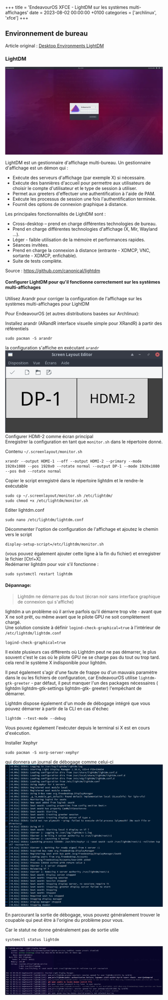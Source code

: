 +++
title = 'EndeavourOS XFCE - LightDM sur les systèmes multi-affichages'
date = 2023-08-02 00:00:00 +0100
categories = ['archlinux', 'xfce']
+++
## Environnement de bureau

Article original : [Desktop Environments LightDM](https://discovery.endeavouros.com/desktop-environments/lightdm/2021/03/)


### LightDM

![Texte alternatif](endos0023.png)

LightDM est un gestionnaire d'affichage multi-bureau. Un gestionnaire d'affichage est un démon qui :

*    Exécute des serveurs d'affichage (par exemple X) si nécessaire.
*    Exécute des bannières d'accueil pour permettre aux utilisateurs de choisir le compte d'utilisateur et le type de session à utiliser.
*    Permet aux greeters d'effectuer une authentification à l'aide de PAM.
*    Exécute les processus de session une fois l'authentification terminée.
*    Fournit des options de connexion graphique à distance.

Les principales fonctionnalités de LightDM sont :

*    Cross-desktop – prend en charge différentes technologies de bureau.
*    Prend en charge différentes technologies d'affichage (X, Mir, Wayland …).
*    Léger - faible utilisation de la mémoire et performances rapides.
*    Séances invitées.
*    Prend en charge la connexion à distance (entrante - XDMCP, VNC, sortante - XDMCP, enfichable).
*    Suite de tests complète.

Source : <https://github.com/canonical/lightdm>

#### Configurer LightDM pour qu'il fonctionne correctement sur les systèmes multi-affichages

Utilisez Arandr pour corriger la configuration de l'affichage sur les systèmes multi-affichages pour LightDM

Pour EndeavourOS (et autres distributions basées sur Archlinux):


Installez arandr (ARandR interface visuelle simple pour XRandR) à partir des référentiels 

    sudo pacman -S arandr

la configuration s'affiche en exécutant `arandr`   
![](arandr01.png)  
Configurer HDMI-2 comme écran principal  
Enregistrer la configuration en tant que `monitor.sh` dans le répertoire donné.  

Contenu `~/.screenlayout/monitor.sh`

```shell
xrandr --output HDMI-1 --off --output HDMI-2 --primary --mode 1920x1080 --pos 1920x0 --rotate normal --output DP-1 --mode 1920x1080 --pos 0x0 --rotate normal
```

Copier le script enregistré dans le répertoire lightdm et le rendre-le exécutable

    sudo cp ~/.screenlayout/monitor.sh /etc/lightdm/
    sudo chmod +x /etc/lightdm/monitor.sh

Editer lightdm.conf

    sudo nano /etc/lightdm/lightdm.conf

Décommenter l'option de configuration de l'affichage et ajoutez le chemin vers le script

    display-setup-script=/etc/lightdm/monitor.sh

(vous pouvez également ajouter cette ligne à la fin du fichier) et enregistrer le fichier [Ctrl+X]  
Redémarrer lightdm pour voir s'il fonctionne :

    sudo systemctl restart lightdm

#### Dépannage:

>Lightdm ne démarre pas du tout (écran noir sans interface graphique de connexion qui s'affiche)

lightdm a un problème où il arrive parfois qu'il démarre trop vite - avant que X ne soit prêt, ou même avant que le pilote GPU ne soit complètement chargé.  
Une solution consiste à définir `logind-check-graphical=true` à l'intérieur de `/etc/lightdm/lightdm.conf`

    logind-check-graphical=true

Il existe plusieurs cas différents où Lightdm peut ne pas démarrer, le plus souvent c'est le cas où le pilote GPU ne se charge pas du tout ou trop tard. cela rend le système X indisponible pour lightdm.

Il peut également s'agir d'une faute de frappe ou d'un mauvais paramètre dans le ou les fichiers de configuration, car EndeavourOS utilise `lightdm-gtk-greeter` - par défaut, il peut manquer l'un des packages nécessaires ( lightdm lightdm-gtk-settings lightdm-gtk- greeter) l'empêchant de démarrer.

Lightdm dispose également d'un mode de débogage intégré que vous pouvez démarrer à partir de la CLI en cas d'échec

    lightdm --test-mode --debug

Vous pouvez également l'exécuter depuis le terminal si X est en cours d'exécution.  

Installer Xephyr 

    sudo pacman -S xorg-server-xephyr

qui donnera un journal de débogage comme celui-ci  
![](arandr02.png)  

En parcourant la sortie de débogage, vous pouvez généralement trouver le coupable qui peut être à l'origine du problème pour vous.

Car le statut ne donne généralement pas de sortie utile 

    systemctl status lightdm

![](arandr03.png)  
